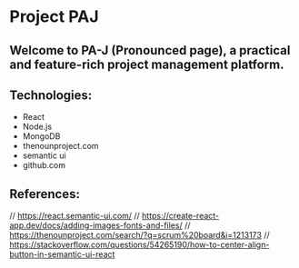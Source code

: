 # Project PAJ

## Welcome to PA-J (Pronounced page), a practical and feature-rich project management platform.

## Technologies:
- React
- Node.js
- MongoDB
- thenounproject.com
- semantic ui
- github.com

## References:
// https://react.semantic-ui.com/
// https://create-react-app.dev/docs/adding-images-fonts-and-files/
// https://thenounproject.com/search/?q=scrum%20board&i=1213173
// https://stackoverflow.com/questions/54265190/how-to-center-align-button-in-semantic-ui-react